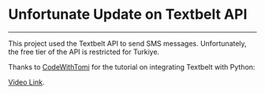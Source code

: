 # Unfortunate Update on Textbelt API

---

This project used the Textbelt API to send SMS messages. Unfortunately, the free tier of the API is restricted for Turkiye.

Thanks to [CodeWithTomi](https://www.youtube.com/@CodeWithTomi) for the tutorial on integrating Textbelt with Python: 

[Video Link](https://www.youtube.com/watch?v=dA_54VIifQI).

